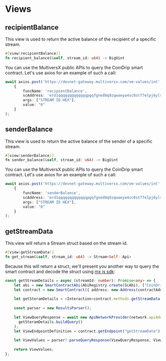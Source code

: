 # Views

## recipientBalance

This view is used to return the active balance of the recipient of a specific stream.

```rust
#[view(recipientBalance)]
fn recipient_balance(&self, stream_id: u64) -> BigUint
```

You can use the MultiversX public APIs to query the CoinDrip smart contract. Let's use axios for an example of such a call:

```typescript
await axios.post('https://devnet-gateway.multiversx.com/vm-values/int',
    {
        funcName: 'recipientBalance',
        scAddress: 'erd1qqqqqqqqqqqqqpgqfgned8q9zqwaeya4sc0stf7elpj6ylsdlpzqwhk5ye',
        args: ["STREAM ID HEX"],
        value: "0"
    }
);
```

## senderBalance

This view is used to return the active balance of the sender of a specific stream.

```rust
#[view(senderBalance)]
fn sender_balance(&self, stream_id: u64) -> BigUint
```

You can use the MultiversX public APIs to query the CoinDrip smart contract. Let's use axios for an example of such a call:

```typescript
await axios.post('https://devnet-gateway.multiversx.com/vm-values/int',
    {
        funcName: 'senderBalance',
        scAddress: 'erd1qqqqqqqqqqqqqpgqfgned8q9zqwaeya4sc0stf7elpj6ylsdlpzqwhk5ye',
        args: ["STREAM ID HEX"],
        value: "0"
    }
);
```

## getStreamData

This view will return a Stream struct based on the stream id.

```rust
#[view(getStreamData)]
fn get_stream(&self, stream_id: u64) -> Stream<Self::Api>
```

Because this will return a struct, we'll present you another way to query the smart contract and decode the struct using [mx js sdk](https://github.com/multiversx/mx-sdk-js-core):

```typescript
const getStreamDetails = async (streamId: number): Promise<any> => {
    let abi = new SmartContractAbi(AbiRegistry.create(ScAbi), ["CoinDrip"]);
    let contract = new SmartContract({ address: new Address(contractAddress), abi: abi });
  
    let getSteramDetails = <Interaction>contract.methods.getStreamData([streamId]);
  
    const parser = new ResultsParser();
  
    let ViewQueryResponse = await new ApiNetworkProvider(network.apiAddress).queryContract(
      getSteramDetails.buildQuery()
    );
    let ViewEndpointDefinition = contract.getEndpoint("getStreamData");
  
    let ViewValues = parser?.parseQueryResponse(ViewQueryResponse, ViewEndpointDefinition)?.firstValue?.valueOf();
  
    return ViewValues;
};
```

